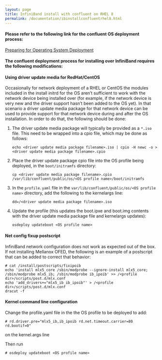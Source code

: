 ```yaml
---
layout: page
title: InfiniBand install with confluent on RHEL 8
permalink: /documentation/ibinstallconfluentrhel8.html
---
```


#### Please refer to the following link for the confluent OS deployment process:

[Preparing for Operating System Deployment](http://taurus.labs.lenovo.com/users/documentation/confluentosdeploy.html)

#### The confluent deployment process for installing over InfiniBand requires the following modifications:

#### Using driver update media for RedHat/CentOS

Occasionally for network deployment of a RHEL or CentOS the modules included in the install initrd for the OS aren’t sufficient to work with the network device being installed over (for example, if the network device is very new and the driver support hasn’t been added to the OS yet).  In that scenario a driver update media package for that network device can be used to provide support for that network device during and after the OS installation. In order to do that, the following should be done:

1. The driver update media package will typically be provided as a `*.iso` file.  This need to be wrapped into a cpio file, which may be done as follows:

    `echo <driver update media package filename>.iso | cpio -H newc -o > <driver update media package filename>.cpio`

2. Place the driver update package cpio file into the OS profile being deployed, in the `boot/initramfs` directory:

    `cp <driver update media package filename>.cpio /var/lib/confluent/public/os/<OS profile name>/boot/initramfs`

3. In the `profile.yaml` file in the `var/lib/confluent/public/os/<OS profile name>` directory, add the following to the kernelargs line:

    `dd=/<driver update media package filename>.iso`

4. Update the profile (this updates the boot.ipxe and boot.img contents with the driver update media package file and kernelargs updates):

    `osdeploy updateboot <OS profile name>`

#### Net config fixup postscript

InfiniBand network configuration does not work as expected out of the box.  If not installing Mellanox OFED, the following is an example of a
postscript that can be added to correct that behavior:

    # cat /install/postscripts/fixipoib
    echo 'install mlx5_core /sbin/modprobe --ignore-install mlx5_core; /sbin/modprobe mlx5_ib; /sbin/modprobe ib_ipoib' >> /<profile dir>/scripts/post.d/mlx.conf
    echo 'add_drivers+="mlx5_ib ib_ipoib"' > /<profile dir>/scripts/post.d/mlx.conf
    dracut -f

#### Kernel command line configuration

Change the profile.yaml file in the the OS profile to be deployed to add:

    # rd.driver.pre="mlx5_ib,ib_ipoib rd.net.timeout.carrier=80 rd.bootif=0"

on the kernel.args line

Then run

    # osdeploy updateboot <OS profile name>
